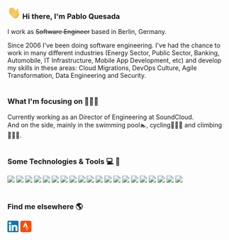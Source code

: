 ### <img src="wave.gif" width="30px"> Hi there, I'm Pablo Quesada


I work as ~~Software Engineer~~ based in Berlin, Germany.

Since 2006 I've been doing software engineering. I've had the chance to work in many different industries (Energy Sector, Public Sector, Banking, Automobile, IT Infrastructure, Mobile App Development, etc) and develop my skills in these areas: Cloud Migrations, DevOps Culture, Agile Transformation, Data Engineering and Security.
<br/><br/>
### What I'm focusing on 👨🏽‍💻

Currently working as an Director of Engineering at SoundCloud.<br />
And on the side, mainly in the swimming pool🏊, cycling🚴🏼‍♂️ and climbing🧗🏼‍♂️.
<br/><br/>

### Some Technologies & Tools 💻 🔧
![](https://img.shields.io/badge/OS-Linux-informational?style=flat&logo=linux&logoColor=white&color=2bbc8a)
![](https://img.shields.io/badge/OS-macOS-informational?style=flat&logo=apple&logoColor=white&color=2bbc8a)
![](https://img.shields.io/badge/Editor-PyCharm-informational?style=flat&logo=pycharm&logoColor=white&color=2bbc8a)
![](https://img.shields.io/badge/Editor-Visual_Studio_Code-informational?style=flat&logo=visual-studio-code&logoColor=white&color=2bbc8a)
![](https://img.shields.io/badge/Code-Python-informational?style=flat&logo=python&logoColor=white&color=2bbc8a)
![](https://img.shields.io/badge/Code-Ruby-informational?style=flat&logo=ruby&logoColor=white&color=2bbc8a)
![](https://img.shields.io/badge/Code-Golang-informational?style=flat&logo=go&logoColor=white&color=2bbc8a)
![](https://img.shields.io/badge/Shell-Bash-informational?style=flat&logo=gnu-bash&logoColor=white&color=2bbc8a)
![](https://img.shields.io/badge/Tools-PostgreSQL-informational?style=flat&logo=postgresql&logoColor=white&color=2bbc8a)
![](https://img.shields.io/badge/Tools-Elasticsearch-informational?style=flat&logo=elasticsearch&logoColor=white&color=2bbc8a)
![](https://img.shields.io/badge/Tools-Apache_Kafka-informational?style=flat&logo=apache-kafka&logoColor=white&color=2bbc8a)
![](https://img.shields.io/badge/Tools-Terraform-informational?style=flat&logo=terraform&logoColor=white&color=2bbc8a)
![](https://img.shields.io/badge/Tools-Docker-informational?style=flat&logo=docker&logoColor=white&color=2bbc8a)
![](https://img.shields.io/badge/Tools-Kubernetes-informational?style=flat&logo=kubernetes&logoColor=white&color=2bbc8a)
![](https://img.shields.io/badge/CICD-Jenkins-informational?style=flat&logo=jenkins&logoColor=white&color=2bbc8a)
![](https://img.shields.io/badge/CICD-Azure_DevOps-informational?style=flat&logo=azure-devops&logoColor=white&color=2bbc8a)
![](https://img.shields.io/badge/Cloud-Digital_Ocean-informational?style=flat&logo=digitalocean&logoColor=white&color=2bbc8a)
![](https://img.shields.io/badge/Cloud-AWS-informational?style=flat&logo=amazon-aws&logoColor=white&color=2bbc8a)
![](https://img.shields.io/badge/Cloud-Azure-informational?style=flat&logo=microsoft-azure&logoColor=white&color=2bbc8a)
![](https://img.shields.io/badge/Cloud-GCP-informational?style=flat&logo=google-cloud&logoColor=white&color=2bbc8a)
<br/><br/>

### Find me elsewhere 🌎
<a href="https://www.linkedin.com/in/pabloqc"> <img src="linkedin-icon.png" width="5%"></a>
<a href="https://www.strava.com/athletes/pabloqc"> <img src="strava-icon.png" width="5%"></a>
